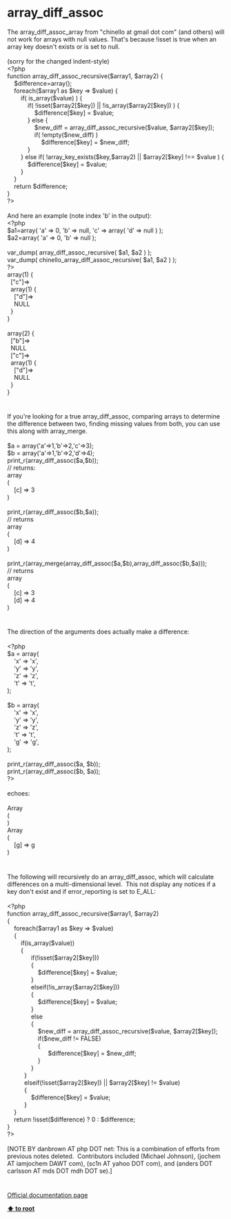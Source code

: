 # array_diff_assoc




<div class="phpcode"><span class="html">
The array_diff_assoc_array from &quot;chinello at gmail dot com&quot; (and others) will not work for arrays with null values. That&apos;s because !isset is true when an array key doesn&apos;t exists or is set to null.<br><br>(sorry for the changed indent-style)<br><span class="default">&lt;?php<br></span><span class="keyword">function </span><span class="default">array_diff_assoc_recursive</span><span class="keyword">(</span><span class="default">$array1</span><span class="keyword">, </span><span class="default">$array2</span><span class="keyword">) {<br>&#xA0; &#xA0; </span><span class="default">$difference</span><span class="keyword">=array();<br>&#xA0; &#xA0; foreach(</span><span class="default">$array1 </span><span class="keyword">as </span><span class="default">$key </span><span class="keyword">=&gt; </span><span class="default">$value</span><span class="keyword">) {<br>&#xA0; &#xA0; &#xA0; &#xA0; if( </span><span class="default">is_array</span><span class="keyword">(</span><span class="default">$value</span><span class="keyword">) ) {<br>&#xA0; &#xA0; &#xA0; &#xA0; &#xA0; &#xA0; if( !isset(</span><span class="default">$array2</span><span class="keyword">[</span><span class="default">$key</span><span class="keyword">]) || !</span><span class="default">is_array</span><span class="keyword">(</span><span class="default">$array2</span><span class="keyword">[</span><span class="default">$key</span><span class="keyword">]) ) {<br>&#xA0; &#xA0; &#xA0; &#xA0; &#xA0; &#xA0; &#xA0; &#xA0; </span><span class="default">$difference</span><span class="keyword">[</span><span class="default">$key</span><span class="keyword">] = </span><span class="default">$value</span><span class="keyword">;<br>&#xA0; &#xA0; &#xA0; &#xA0; &#xA0; &#xA0; } else {<br>&#xA0; &#xA0; &#xA0; &#xA0; &#xA0; &#xA0; &#xA0; &#xA0; </span><span class="default">$new_diff </span><span class="keyword">= </span><span class="default">array_diff_assoc_recursive</span><span class="keyword">(</span><span class="default">$value</span><span class="keyword">, </span><span class="default">$array2</span><span class="keyword">[</span><span class="default">$key</span><span class="keyword">]);<br>&#xA0; &#xA0; &#xA0; &#xA0; &#xA0; &#xA0; &#xA0; &#xA0; if( !empty(</span><span class="default">$new_diff</span><span class="keyword">) )<br>&#xA0; &#xA0; &#xA0; &#xA0; &#xA0; &#xA0; &#xA0; &#xA0; &#xA0; &#xA0; </span><span class="default">$difference</span><span class="keyword">[</span><span class="default">$key</span><span class="keyword">] = </span><span class="default">$new_diff</span><span class="keyword">;<br>&#xA0; &#xA0; &#xA0; &#xA0; &#xA0; &#xA0; }<br>&#xA0; &#xA0; &#xA0; &#xA0; } else if( !</span><span class="default">array_key_exists</span><span class="keyword">(</span><span class="default">$key</span><span class="keyword">,</span><span class="default">$array2</span><span class="keyword">) || </span><span class="default">$array2</span><span class="keyword">[</span><span class="default">$key</span><span class="keyword">] !== </span><span class="default">$value </span><span class="keyword">) {<br>&#xA0; &#xA0; &#xA0; &#xA0; &#xA0; &#xA0; </span><span class="default">$difference</span><span class="keyword">[</span><span class="default">$key</span><span class="keyword">] = </span><span class="default">$value</span><span class="keyword">;<br>&#xA0; &#xA0; &#xA0; &#xA0; }<br>&#xA0; &#xA0; }<br>&#xA0; &#xA0; return </span><span class="default">$difference</span><span class="keyword">;<br>}<br></span><span class="default">?&gt;<br></span><br>And here an example (note index &apos;b&apos; in the output):<br><span class="default">&lt;?php<br>$a1</span><span class="keyword">=array( </span><span class="string">&apos;a&apos; </span><span class="keyword">=&gt; </span><span class="default">0</span><span class="keyword">, </span><span class="string">&apos;b&apos; </span><span class="keyword">=&gt; </span><span class="default">null</span><span class="keyword">, </span><span class="string">&apos;c&apos; </span><span class="keyword">=&gt; array( </span><span class="string">&apos;d&apos; </span><span class="keyword">=&gt; </span><span class="default">null </span><span class="keyword">) );<br></span><span class="default">$a2</span><span class="keyword">=array( </span><span class="string">&apos;a&apos; </span><span class="keyword">=&gt; </span><span class="default">0</span><span class="keyword">, </span><span class="string">&apos;b&apos; </span><span class="keyword">=&gt; </span><span class="default">null </span><span class="keyword">);<br><br></span><span class="default">var_dump</span><span class="keyword">( </span><span class="default">array_diff_assoc_recursive</span><span class="keyword">( </span><span class="default">$a1</span><span class="keyword">, </span><span class="default">$a2 </span><span class="keyword">) );<br></span><span class="default">var_dump</span><span class="keyword">( </span><span class="default">chinello_array_diff_assoc_recursive</span><span class="keyword">( </span><span class="default">$a1</span><span class="keyword">, </span><span class="default">$a2 </span><span class="keyword">) );<br></span><span class="default">?&gt;<br></span>array(1) {<br>&#xA0; [&quot;c&quot;]=&gt;<br>&#xA0; array(1) {<br>&#xA0; &#xA0; [&quot;d&quot;]=&gt;<br>&#xA0; &#xA0; NULL<br>&#xA0; }<br>}<br><br>array(2) {<br>&#xA0; [&quot;b&quot;]=&gt;<br>&#xA0; NULL<br>&#xA0; [&quot;c&quot;]=&gt;<br>&#xA0; array(1) {<br>&#xA0; &#xA0; [&quot;d&quot;]=&gt;<br>&#xA0; &#xA0; NULL<br>&#xA0; }<br>}</span>
</div>
  

#


<div class="phpcode"><span class="html">
If you&apos;re looking for a true array_diff_assoc, comparing arrays to determine the difference between two, finding missing values from both, you can use this along with array_merge.<br><br>$a = array(&apos;a&apos;=&gt;1,&apos;b&apos;=&gt;2,&apos;c&apos;=&gt;3);<br>$b = array(&apos;a&apos;=&gt;1,&apos;b&apos;=&gt;2,&apos;d&apos;=&gt;4);<br>print_r(array_diff_assoc($a,$b));<br>// returns:<br>array<br>(<br>&#xA0; &#xA0; [c] =&gt; 3<br>)<br><br>print_r(array_diff_assoc($b,$a));<br>// returns <br>array<br>(<br>&#xA0; &#xA0; [d] =&gt; 4<br>)<br><br>print_r(array_merge(array_diff_assoc($a,$b),array_diff_assoc($b,$a)));<br>// returns<br>array<br>(<br>&#xA0; &#xA0; [c] =&gt; 3<br>&#xA0; &#xA0; [d] =&gt; 4<br>)</span>
</div>
  

#


<div class="phpcode"><span class="html">
The direction of the arguments does actually make a difference:
<br>
<br><span class="default">&lt;?php
<br>$a </span><span class="keyword">= array(
<br>&#xA0; &#xA0; </span><span class="string">&apos;x&apos; </span><span class="keyword">=&gt; </span><span class="string">&apos;x&apos;</span><span class="keyword">,
<br>&#xA0; &#xA0; </span><span class="string">&apos;y&apos; </span><span class="keyword">=&gt; </span><span class="string">&apos;y&apos;</span><span class="keyword">,
<br>&#xA0; &#xA0; </span><span class="string">&apos;z&apos; </span><span class="keyword">=&gt; </span><span class="string">&apos;z&apos;</span><span class="keyword">,
<br>&#xA0; &#xA0; </span><span class="string">&apos;t&apos; </span><span class="keyword">=&gt; </span><span class="string">&apos;t&apos;</span><span class="keyword">,
<br>);
<br>
<br></span><span class="default">$b </span><span class="keyword">= array(
<br>&#xA0; &#xA0; </span><span class="string">&apos;x&apos; </span><span class="keyword">=&gt; </span><span class="string">&apos;x&apos;</span><span class="keyword">,
<br>&#xA0; &#xA0; </span><span class="string">&apos;y&apos; </span><span class="keyword">=&gt; </span><span class="string">&apos;y&apos;</span><span class="keyword">,
<br>&#xA0; &#xA0; </span><span class="string">&apos;z&apos; </span><span class="keyword">=&gt; </span><span class="string">&apos;z&apos;</span><span class="keyword">,
<br>&#xA0; &#xA0; </span><span class="string">&apos;t&apos; </span><span class="keyword">=&gt; </span><span class="string">&apos;t&apos;</span><span class="keyword">,
<br>&#xA0; &#xA0; </span><span class="string">&apos;g&apos; </span><span class="keyword">=&gt; </span><span class="string">&apos;g&apos;</span><span class="keyword">,
<br>);
<br>
<br></span><span class="default">print_r</span><span class="keyword">(</span><span class="default">array_diff_assoc</span><span class="keyword">(</span><span class="default">$a</span><span class="keyword">, </span><span class="default">$b</span><span class="keyword">));
<br></span><span class="default">print_r</span><span class="keyword">(</span><span class="default">array_diff_assoc</span><span class="keyword">(</span><span class="default">$b</span><span class="keyword">, </span><span class="default">$a</span><span class="keyword">));
<br></span><span class="default">?&gt;
<br></span>
<br>echoes:
<br>
<br>Array
<br>(
<br>)
<br>Array
<br>(
<br>&#xA0; &#xA0; [g] =&gt; g
<br>)</span>
</div>
  

#


<div class="phpcode"><span class="html">
The following will recursively do an array_diff_assoc, which will calculate differences on a multi-dimensional level.&#xA0; This not display any notices if a key don&apos;t exist and if error_reporting is set to E_ALL:
<br>
<br><span class="default">&lt;?php
<br></span><span class="keyword">function </span><span class="default">array_diff_assoc_recursive</span><span class="keyword">(</span><span class="default">$array1</span><span class="keyword">, </span><span class="default">$array2</span><span class="keyword">)
<br>{
<br>&#xA0; &#xA0; foreach(</span><span class="default">$array1 </span><span class="keyword">as </span><span class="default">$key </span><span class="keyword">=&gt; </span><span class="default">$value</span><span class="keyword">)
<br>&#xA0; &#xA0; {
<br>&#xA0; &#xA0; &#xA0; &#xA0; if(</span><span class="default">is_array</span><span class="keyword">(</span><span class="default">$value</span><span class="keyword">))
<br>&#xA0; &#xA0; &#xA0; &#xA0; {
<br>&#xA0; &#xA0; &#xA0; &#xA0; &#xA0; &#xA0; &#xA0; if(!isset(</span><span class="default">$array2</span><span class="keyword">[</span><span class="default">$key</span><span class="keyword">]))
<br>&#xA0; &#xA0; &#xA0; &#xA0; &#xA0; &#xA0; &#xA0; {
<br>&#xA0; &#xA0; &#xA0; &#xA0; &#xA0; &#xA0; &#xA0; &#xA0; &#xA0; </span><span class="default">$difference</span><span class="keyword">[</span><span class="default">$key</span><span class="keyword">] = </span><span class="default">$value</span><span class="keyword">;
<br>&#xA0; &#xA0; &#xA0; &#xA0; &#xA0; &#xA0; &#xA0; }
<br>&#xA0; &#xA0; &#xA0; &#xA0; &#xA0; &#xA0; &#xA0; elseif(!</span><span class="default">is_array</span><span class="keyword">(</span><span class="default">$array2</span><span class="keyword">[</span><span class="default">$key</span><span class="keyword">]))
<br>&#xA0; &#xA0; &#xA0; &#xA0; &#xA0; &#xA0; &#xA0; {
<br>&#xA0; &#xA0; &#xA0; &#xA0; &#xA0; &#xA0; &#xA0; &#xA0; &#xA0; </span><span class="default">$difference</span><span class="keyword">[</span><span class="default">$key</span><span class="keyword">] = </span><span class="default">$value</span><span class="keyword">;
<br>&#xA0; &#xA0; &#xA0; &#xA0; &#xA0; &#xA0; &#xA0; }
<br>&#xA0; &#xA0; &#xA0; &#xA0; &#xA0; &#xA0; &#xA0; else
<br>&#xA0; &#xA0; &#xA0; &#xA0; &#xA0; &#xA0; &#xA0; {
<br>&#xA0; &#xA0; &#xA0; &#xA0; &#xA0; &#xA0; &#xA0; &#xA0; &#xA0; </span><span class="default">$new_diff </span><span class="keyword">= </span><span class="default">array_diff_assoc_recursive</span><span class="keyword">(</span><span class="default">$value</span><span class="keyword">, </span><span class="default">$array2</span><span class="keyword">[</span><span class="default">$key</span><span class="keyword">]);
<br>&#xA0; &#xA0; &#xA0; &#xA0; &#xA0; &#xA0; &#xA0; &#xA0; &#xA0; if(</span><span class="default">$new_diff </span><span class="keyword">!= </span><span class="default">FALSE</span><span class="keyword">)
<br>&#xA0; &#xA0; &#xA0; &#xA0; &#xA0; &#xA0; &#xA0; &#xA0; &#xA0; {
<br>&#xA0; &#xA0; &#xA0; &#xA0; &#xA0; &#xA0; &#xA0; &#xA0; &#xA0; &#xA0; &#xA0; &#xA0; </span><span class="default">$difference</span><span class="keyword">[</span><span class="default">$key</span><span class="keyword">] = </span><span class="default">$new_diff</span><span class="keyword">;
<br>&#xA0; &#xA0; &#xA0; &#xA0; &#xA0; &#xA0; &#xA0; &#xA0; &#xA0; }
<br>&#xA0; &#xA0; &#xA0; &#xA0; &#xA0; &#xA0; &#xA0; }
<br>&#xA0; &#xA0; &#xA0; &#xA0; &#xA0; }
<br>&#xA0; &#xA0; &#xA0; &#xA0; &#xA0; elseif(!isset(</span><span class="default">$array2</span><span class="keyword">[</span><span class="default">$key</span><span class="keyword">]) || </span><span class="default">$array2</span><span class="keyword">[</span><span class="default">$key</span><span class="keyword">] != </span><span class="default">$value</span><span class="keyword">)
<br>&#xA0; &#xA0; &#xA0; &#xA0; &#xA0; {
<br>&#xA0; &#xA0; &#xA0; &#xA0; &#xA0; &#xA0; &#xA0; </span><span class="default">$difference</span><span class="keyword">[</span><span class="default">$key</span><span class="keyword">] = </span><span class="default">$value</span><span class="keyword">;
<br>&#xA0; &#xA0; &#xA0; &#xA0; &#xA0; }
<br>&#xA0; &#xA0; }
<br>&#xA0; &#xA0; return !isset(</span><span class="default">$difference</span><span class="keyword">) ? </span><span class="default">0 </span><span class="keyword">: </span><span class="default">$difference</span><span class="keyword">;
<br>}
<br></span><span class="default">?&gt;
<br></span>
<br>[NOTE BY danbrown AT php DOT net: This is a combination of efforts from previous notes deleted.&#xA0; Contributors included (Michael Johnson), (jochem AT iamjochem DAWT com), (sc1n AT yahoo DOT com), and (anders DOT carlsson AT mds DOT mdh DOT se).]</span>
</div>
  

#

[Official documentation page](https://www.php.net/manual/en/function.array-diff-assoc.php)

**[⬆ to root](/)**